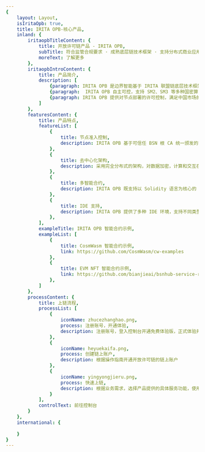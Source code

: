 ```yaml
---
{
    layout: Layout,
    isIritaOpb: true,
    title: IRITA OPB-核心产品,
    inland: {
        iritaopbTitleContent: {
            title: 开放许可链产品 - IRITA OPB,
            subTitle: 符合监管合规要求 · 成熟底层链技术框架 · 支持分布式商业应用的开放许可链产品,
            moreText: 了解更多
        },
        iritaopbIntroContent: {
            title: 产品简介,
            description: [
                {paragraph: IRITA OPB 是边界智能基于 IRITA 联盟链底层技术框架自主研发，支持复杂分布式商业应用系统的开放许可链产品。目前已在 BSN（区块链服务网络） 环境中部署，命名为文昌链，是 BSN 的首批开放联盟链之一。},
                {paragraph:  IRITA OPB 自主可控，支持 SM2、SM3 等多种国密算法，具备复杂分布式商业应用开发的身份管理、节点准入机制等功能；具备公网非信任环境下的跨链、跨中心系统能力；拥有数据隐私加密保护与授权共享能力；提供多样化服务接口，方便集成与二次开发。},
                {paragraph: IRITA OPB 提供对节点部署的许可控制，满足中国市场的监管要求。采用类 BaaS 模式，为开发者提供丰富的链应用开发工具，能更好的满足中小企业以更具成本效益的方式快速开发和部署 DApp 及其他链上应用的需求，以最少成本实现业务与应用对接上链，实现效益最大化。},
            ]
        },
        featuresContent: {
            title: 产品特点,
            featureList: [
                {
                    title: 节点准入控制,
                    description: IRITA OPB 基于可信任 BSN 根 CA 统一颁发的节点身份证书，结合节点标识白名单列表，在节点间 TLS 通信时进行节点身份认证
                },
                {
                    title: 去中心化架构,
                    description: 采用完全分布式的架构，对数据加密，计算和交互在加密后数据的多个计算节点之间独立完成，无中心控制节点，具备更强容灾与防攻击能力
                },
                {
                    title: 多智能合约,
                    description: IRITA OPB 既支持以 Solidity 语言为核心的 EVM 虚拟机，也支持 Cosmwasm 等多种智能合约，便于开发者根据自己的基础进行有针对性的选择
                },
                {
                    title: IDE 支持,
                    description: IRITA OPB 提供了多种 IDE 环境，支持不同类型智能合约，便于开发者快速地搭建智能合约开发环境，进行合约开发、编译、调试、测试和发布部署
                },
            ],
            exampleTitle: IRITA OPB 智能合约示例,
            exampleList: [
                {
                    title: CosmWasm 智能合约示例,
                    link: https://github.com/CosmWasm/cw-examples
                },
                {
                    title: EVM NFT 智能合约示例,
                    link: https://github.com/bianjieai/bsnhub-service-relayer/tree/master/bsn-irita-fisco-relayer/test-consumers/fisco/HelloServiceConsumer
                },
            ]
        },
        processContent: {
            title: 上链流程,
            processList: [
                {
                    iconName: zhucezhanghao.png,
                    process: 注册账号，开通体验,
                    description: 注册账号，登入控制台开通免费体验版，正式体验并使用开放许可链
                },
                {
                    iconName: heyuekaifa.png,
                    process: 创建链上账户,
                    description: 根据操作指南开通开放许可链的链上账户
                },
                {
                    iconName: yingyongjieru.png,
                    process: 快速上链,
                    description: 根据业务需求，选择产品提供的具体服务功能，使用 SDK 或 API 接口进行业务对接于上链
                }
            ],
            controlText: 前往控制台
        }
    },
    international: {
        
    }
}
---
```

